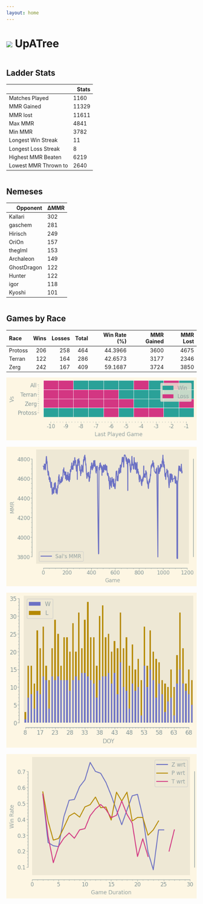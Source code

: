 ```yaml
---
layout: home
---
```


<h1><img class="circular_image" src="https://static-cdn.jtvnw.net/jtv_user_pictures/672dc2fd-072c-470e-a6c5-62f37f937682-profile_image-70x70.png"/> UpATree</h1>

<p> </p>
<div class="row">
    <div class="column">
        <h2> Ladder Stats</h2>
        <table>
  <thead>
    <tr style="text-align: right;">
      <th></th>
      <th>Stats</th>
    </tr>
  </thead>
  <tbody>
    <tr>
      <td>Matches Played</td>
      <td>1160</td>
    </tr>
    <tr>
      <td>MMR Gained</td>
      <td>11329</td>
    </tr>
    <tr>
      <td>MMR lost</td>
      <td>11611</td>
    </tr>
    <tr>
      <td>Max MMR</td>
      <td>4841</td>
    </tr>
    <tr>
      <td>Min MMR</td>
      <td>3782</td>
    </tr>
    <tr>
      <td>Longest Win Streak</td>
      <td>11</td>
    </tr>
    <tr>
      <td>Longest Loss Streak</td>
      <td>8</td>
    </tr>
    <tr>
      <td>Highest MMR Beaten</td>
      <td>6219</td>
    </tr>
    <tr>
      <td>Lowest MMR Thrown to</td>
      <td>2640</td>
    </tr>
  </tbody>
</table>
    </div>
    <div class="column">
        <h2>Nemeses</h2>
        <table>
  <thead>
    <tr style="text-align: right;">
      <th>Opponent</th>
      <th>ΔMMR</th>
    </tr>
  </thead>
  <tbody>
    <tr>
      <td>Kallari</td>
      <td>302</td>
    </tr>
    <tr>
      <td>gaschem</td>
      <td>281</td>
    </tr>
    <tr>
      <td>Hirisch</td>
      <td>249</td>
    </tr>
    <tr>
      <td>OriOn</td>
      <td>157</td>
    </tr>
    <tr>
      <td>theglml</td>
      <td>153</td>
    </tr>
    <tr>
      <td>Archaleon</td>
      <td>149</td>
    </tr>
    <tr>
      <td>GhostDragon</td>
      <td>122</td>
    </tr>
    <tr>
      <td>Hunter</td>
      <td>122</td>
    </tr>
    <tr>
      <td>igor</td>
      <td>118</td>
    </tr>
    <tr>
      <td>Kyoshi</td>
      <td>101</td>
    </tr>
  </tbody>
</table>
    </div>
</div>

## Games by Race

| Race    |   Wins |   Losses |   Total |   Win Rate (%) |   MMR Gained |   MMR Lost |
|:--------|-------:|---------:|--------:|---------------:|-------------:|-----------:|
| Protoss |    206 |      258 |     464 |        44.3966 |         3600 |       4675 |
| Terran  |    122 |      164 |     286 |        42.6573 |         3177 |       2346 |
| Zerg    |    242 |      167 |     409 |        59.1687 |         3724 |       3850 |

![Games by Race](./assets/gm_hist.png)

![Sal's MMR](./assets/MMR.png)

![Daily Stats](./assets/daily.png)

![Win Rate vs Time](./assets/r_wrt.png)

